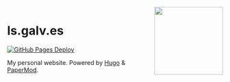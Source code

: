 <img align="right" width="160px" src="https://user-images.githubusercontent.com/40345300/186756678-a2cb1ce3-9d48-4dba-be4d-f27a3ea940bb.png">

# ls.galv.es

[![GitHub Pages Deploy](https://github.com/lsgalves/ls.galv.es/actions/workflows/cd.yml/badge.svg)](https://github.com/lsgalves/ls.galv.es/actions/workflows/cd.yml)

My personal website. Powered by [Hugo](https://gohugo.io/) & [PaperMod](https://github.com/adityatelange/hugo-PaperMod/).
